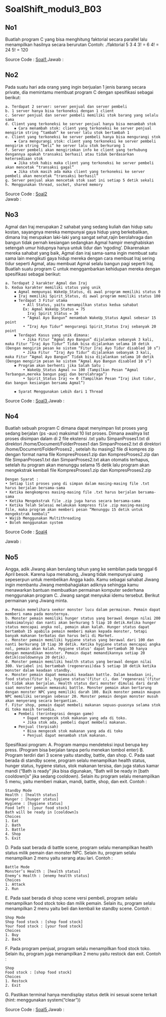 # SoalShift_modul3_B03

## No1
Buatlah program C yang bisa menghitung faktorial secara parallel lalu menampilkan hasilnya secara berurutan
	Contoh:
	./faktorial 5 3 4
	3! = 6
	4! = 24
	5! = 120

Source Code : <a href=""> Soal1 </a>
Jawab :

## No2
Pada suatu hari ada orang yang ingin berjualan 1 jenis barang secara private, dia memintamu membuat program C dengan spesifikasi sebagai berikut:

    a. Terdapat 2 server: server penjual dan server pembeli
    b. 1 server hanya bisa terkoneksi dengan 1 client
    c. Server penjual dan server pembeli memiliki stok barang yang selalu sama
    d. Client yang terkoneksi ke server penjual hanya bisa menambah stok
        ▪ Cara menambah stok: client yang terkoneksi ke server penjual mengirim string “tambah” ke server lalu stok bertambah 1
    e. Client yang terkoneksi ke server pembeli hanya bisa mengurangi stok
        ▪ Cara mengurangi stok: client yang terkoneksi ke server pembeli mengirim string “beli” ke server lalu stok berkurang 1
    f. Server pembeli akan mengirimkan info ke client yang terhubung dengannya apakah transaksi berhasil atau tidak berdasarkan ketersediaan stok
        ▪ Jika stok habis maka client yang terkoneksi ke server pembeli akan mencetak “transaksi gagal”
        ▪ Jika stok masih ada maka client yang terkoneksi ke server pembeli akan mencetak “transaksi berhasil”
    g. Server penjual akan mencetak stok saat ini setiap 5 detik sekali
    h. Menggunakan thread, socket, shared memory

Source Code : <a href=""> Soal2 </a>   
Jawab :

## No3	
Agmal dan Iraj merupakan 2 sahabat yang sedang kuliah dan hidup satu kostan, sayangnya mereka mempunyai gaya hidup yang berkebalikan, dimana Iraj merupakan laki-laki yang sangat sehat,rajin berolahraga dan bangun tidak pernah kesiangan sedangkan Agmal hampir menghabiskan setengah umur hidupnya hanya untuk tidur dan ‘ngoding’. Dikarenakan mereka sahabat yang baik, Agmal dan iraj sama-sama ingin membuat satu sama lain mengikuti gaya hidup mereka dengan cara membuat Iraj sering tidur seperti Agmal, atau membuat Agmal selalu bangun pagi seperti Iraj. Buatlah suatu program C untuk menggambarkan kehidupan mereka dengan spesifikasi sebagai berikut:

    a. Terdapat 2 karakter Agmal dan Iraj
    b. Kedua karakter memiliki status yang unik
        ▪ Agmal mempunyai WakeUp_Status, di awal program memiliki status 0
        ▪ Iraj memiliki Spirit_Status, di awal program memiliki status 100
        ▪ Terdapat 3 Fitur utama
		    • All Status, yaitu menampilkan status kedua sahabat
			Ex: Agmal WakeUp_Status = 75 
		      Iraj Spirit_Status = 30
		    • “Agmal Ayo Bangun” menambah WakeUp_Status Agmal sebesar 15 point
		    • “Iraj Ayo Tidur” mengurangi Spirit_Status Iraj sebanyak 20 point
        ▪ Terdapat Kasus yang unik dimana:
            • Jika Fitur “Agmal Ayo Bangun” dijalankan sebanyak 3 kali, maka Fitur “Iraj Ayo Tidur” Tidak bisa dijalankan selama 10 detik (Dengan mengirim pesan ke sistem “Fitur Iraj Ayo Tidur disabled 10 s”)
            • Jika Fitur  “Iraj Ayo Tidur” dijalankan sebanyak 3 kali, maka Fitur “Agmal Ayo Bangun” Tidak bisa dijalankan selama 10 detik (Dengan mengirim pesan ke sistem “Agmal Ayo Bangun disabled 10 s”)
        ▪ Program akan berhenti jika Salah Satu :
            • WakeUp_Status Agmal >= 100 (Tampilkan Pesan “Agmal Terbangun,mereka bangun pagi dan berolahraga”)
            • Spirit_Status Iraj <= 0 (Tampilkan Pesan “Iraj ikut tidur, dan bangun kesiangan bersama Agmal”)

        ▪ Syarat Menggunakan Lebih dari 1 Thread

Source Code : <a href=""> Soal3 </a>
Jawab :

## No4
Buatlah sebuah program C dimana dapat menyimpan list proses yang sedang berjalan (ps -aux) maksimal 10 list proses. Dimana awalnya list proses disimpan dalam di 2 file ekstensi .txt yaitu  SimpanProses1.txt di direktori /home/Document/FolderProses1 dan SimpanProses2.txt di direktori /home/Document/FolderProses2 , setelah itu masing2 file di  kompres zip dengan format nama file KompresProses1.zip dan KompresProses2.zip dan file SimpanProses1.txt dan SimpanProses2.txt akan otomatis terhapus, setelah itu program akan menunggu selama 15 detik lalu program akan mengekstrak kembali file KompresProses1.zip dan KompresProses2.zip 

	Dengan Syarat : 
	• Setiap list proses yang di simpan dalam masing-masing file .txt harus berjalan bersama-sama
	• Ketika mengkompres masing-masing file .txt harus berjalan bersama-sama
	• Ketika Mengekstrak file .zip juga harus secara bersama-sama
	• Ketika Telah Selesai melakukan kompress file .zip masing-masing file, maka program akan memberi pesan “Menunggu 15 detik untuk mengekstrak kembali”
	• Wajib Menggunakan Multithreading
	• Boleh menggunakan system

Source Code : <a href=""> Soal4 </a>

Jawab :

## No5
Angga, adik Jiwang akan berulang tahun yang ke sembilan pada tanggal 6 April besok. Karena lupa menabung, Jiwang tidak mempunyai uang sepeserpun untuk membelikan Angga kado. Kamu sebagai sahabat Jiwang ingin membantu Jiwang membahagiakan adiknya sehingga kamu menawarkan bantuan membuatkan permainan komputer sederhana menggunakan program C. Jiwang sangat menyukai idemu tersebut. Berikut permainan yang Jiwang minta. 

    a. Pemain memelihara seekor monster lucu dalam permainan. Pemain dapat  memberi nama pada monsternya.
    b. Monster pemain memiliki hunger status yang berawal dengan nilai 200 (maksimalnya) dan nanti akan berkurang 5 tiap 10 detik.Ketika hunger status mencapai angka nol, pemain akan kalah. Hunger status dapat bertambah 15 apabila pemain memberi makan kepada monster, tetapi banyak makanan terbatas dan harus beli di Market.
    c. Monster pemain memiliki hygiene status yang berawal dari 100 dan nanti berkurang 10 tiap 30 detik. Ketika hygiene status mencapai angka nol, pemain akan kalah. Hygiene status' dapat bertambah 30 hanya dengan memandikan monster. Pemain dapat memandikannya setiap 20 detik(cooldownnya 20 detik).
    d. Monster pemain memiliki health status yang berawal dengan nilai 300. Variabel ini bertambah (regenerasi)daa 5 setiap 10 detik ketika monster dalam keadaan standby.
    e. Monster pemain dapat memasuki keadaan battle. Dalam keadaan ini, food status(fitur b), hygiene status'(fitur c), dan ‘regenerasi’(fitur d) tidak akan berjalan. Health status dari monster dimulai dari darah saat monster pemain memasuki battle. Monster pemain akan bertarung dengan monster NPC yang memiliki darah 100. Baik monster pemain maupun NPC memiliki serangan sebesar 20. Monster pemain dengan monster musuh akan menyerang secara bergantian. 
    f. Fitur shop, pemain dapat membeli makanan sepuas-puasnya selama stok di toko masih tersedia.
        ▪ Pembeli (terintegrasi dengan game)
            • Dapat mengecek stok makanan yang ada di toko.
            • Jika stok ada, pembeli dapat membeli makanan.
        ▪ Penjual (terpisah)
            • Bisa mengecek stok makanan yang ada di toko
            • Penjual dapat menambah stok makanan.

Spesifikasi program:
A. Program mampu mendeteksi input berupa key press. (Program bisa berjalan tanpa perlu menekan tombol enter)
B. Program terdiri dari 3 scene yaitu standby, battle, dan shop.
C. Pada saat berada di standby scene, program selalu menampilkan health status, hunger status, hygiene status, stok makanan tersisa, dan juga status kamar mandi (“Bath is ready” jika bisa digunakan, “Bath will be ready in [bath cooldown]s” jika sedang cooldown). Selain itu program selalu menampilkan 5 menu, yaitu memberi makan, mandi, battle, shop, dan exit. Contoh :

	Standby Mode
	Health : [health status]
	Hunger : [hunger status]
	Hygiene : [hygiene status]
	Food left : [your food stock]
	Bath will be ready in [cooldown]s
	Choices
    1. Eat
    2. Bath
    3. Battle
    4. Shop
    5. Exit

D. Pada saat berada di battle scene, program selalu menampilkan health status milik pemain dan monster NPC. Selain itu, program selalu menampilkan 2 menu yaitu serang atau lari. Contoh :

	Battle Mode
	Monster’s Health : [health status]
	Enemy’s Health : [enemy health status]
	Choices
    1. Attack
    2. Run

E. Pada saat berada di shop scene versi pembeli, program selalu menampilkan food stock toko dan milik pemain. Selain itu, program selalu menampilkan 2 menu yaitu beli dan kembali ke standby scene. Contoh :

	Shop Mode
	Shop food stock : [shop food stock]
	Your food stock : [your food stock]
	Choices
    1. Buy
    2. Back

F. Pada program penjual, program selalu menampilkan food stock toko. Selain itu, program juga menampilkan 2 menu yaitu restock dan exit. Contoh :

	Shop
	Food stock : [shop food stock]
	Choices
    1. Restock
    2. Exit

G. Pastikan terminal hanya mendisplay status detik ini sesuai scene terkait (hint: menggunakan system(“clear”))

Source Code : <a href=""> Soal5 </a>
Jawab :